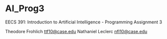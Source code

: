 # AI_Prog3
EECS 391: Introduction to Artificial Intelligence - Programming Assignment 3

Theodore Frohlich <ttf10@case.edu>
Nathaniel Leclerc <nfl10@case.edu>